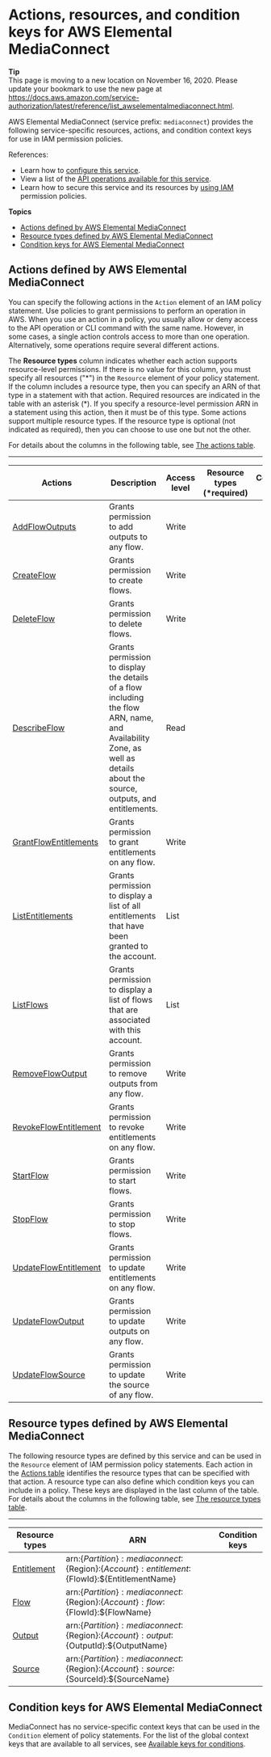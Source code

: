 # Actions, resources, and condition keys for AWS Elemental MediaConnect<a name="list_awselementalmediaconnect"></a>

**Tip**  
This page is moving to a new location on November 16, 2020\. Please update your bookmark to use the new page at [https://docs\.aws\.amazon\.com/service\-authorization/latest/reference/list\_awselementalmediaconnect\.html](https://docs.aws.amazon.com/service-authorization/latest/reference/list_awselementalmediaconnect.html)\. 

AWS Elemental MediaConnect \(service prefix: `mediaconnect`\) provides the following service\-specific resources, actions, and condition context keys for use in IAM permission policies\.

References:
+ Learn how to [configure this service](https://docs.aws.amazon.com/mediaconnect/latest/ug/)\.
+ View a list of the [API operations available for this service](https://docs.aws.amazon.com/mediaconnect/latest/api/)\.
+ Learn how to secure this service and its resources by [using IAM](https://docs.aws.amazon.com/mediaconnect/latest/ug/auth-and-access-control.html) permission policies\.

**Topics**
+ [Actions defined by AWS Elemental MediaConnect](#awselementalmediaconnect-actions-as-permissions)
+ [Resource types defined by AWS Elemental MediaConnect](#awselementalmediaconnect-resources-for-iam-policies)
+ [Condition keys for AWS Elemental MediaConnect](#awselementalmediaconnect-policy-keys)

## Actions defined by AWS Elemental MediaConnect<a name="awselementalmediaconnect-actions-as-permissions"></a>

You can specify the following actions in the `Action` element of an IAM policy statement\. Use policies to grant permissions to perform an operation in AWS\. When you use an action in a policy, you usually allow or deny access to the API operation or CLI command with the same name\. However, in some cases, a single action controls access to more than one operation\. Alternatively, some operations require several different actions\.

The **Resource types** column indicates whether each action supports resource\-level permissions\. If there is no value for this column, you must specify all resources \("\*"\) in the `Resource` element of your policy statement\. If the column includes a resource type, then you can specify an ARN of that type in a statement with that action\. Required resources are indicated in the table with an asterisk \(\*\)\. If you specify a resource\-level permission ARN in a statement using this action, then it must be of this type\. Some actions support multiple resource types\. If the resource type is optional \(not indicated as required\), then you can choose to use one but not the other\.

For details about the columns in the following table, see [The actions table](reference_policies_actions-resources-contextkeys.md#actions_table)\.


****  

| Actions | Description | Access level | Resource types \(\*required\) | Condition keys | Dependent actions | 
| --- | --- | --- | --- | --- | --- | 
|   [ AddFlowOutputs ](https://docs.aws.amazon.com/mediaconnect/latest/api/v1-flows-flowarn-outputs.html)  | Grants permission to add outputs to any flow\. | Write |  |  |  | 
|   [ CreateFlow ](https://docs.aws.amazon.com/mediaconnect/latest/api/v1-flows.html)  | Grants permission to create flows\. | Write |  |  |  | 
|   [ DeleteFlow ](https://docs.aws.amazon.com/mediaconnect/latest/api/v1-flows-flowarn.html)  | Grants permission to delete flows\. | Write |  |  |  | 
|   [ DescribeFlow ](https://docs.aws.amazon.com/mediaconnect/latest/api/v1-flows-flowarn.html)  | Grants permission to display the details of a flow including the flow ARN, name, and Availability Zone, as well as details about the source, outputs, and entitlements\. | Read |  |  |  | 
|   [ GrantFlowEntitlements ](https://docs.aws.amazon.com/mediaconnect/latest/api/v1-flows-flowarn-entitlements.html)  | Grants permission to grant entitlements on any flow\. | Write |  |  |  | 
|   [ ListEntitlements ](https://docs.aws.amazon.com/mediaconnect/latest/api/v1-entitlements.html)  | Grants permission to display a list of all entitlements that have been granted to the account\. | List |  |  |  | 
|   [ ListFlows ](https://docs.aws.amazon.com/mediaconnect/latest/api/v1-flows.html)  | Grants permission to display a list of flows that are associated with this account\. | List |  |  |  | 
|   [ RemoveFlowOutput ](https://docs.aws.amazon.com/mediaconnect/latest/api/v1-flows-flowarn-outputs-outputarn.html)  | Grants permission to remove outputs from any flow\. | Write |  |  |  | 
|   [ RevokeFlowEntitlement ](https://docs.aws.amazon.com/mediaconnect/latest/api/v1-flows-flowarn-entitlements-entitlementarn.html)  | Grants permission to revoke entitlements on any flow\. | Write |  |  |  | 
|   [ StartFlow ](https://docs.aws.amazon.com/mediaconnect/latest/api/v1-flows-start-flowarn.html)  | Grants permission to start flows\. | Write |  |  |  | 
|   [ StopFlow ](https://docs.aws.amazon.com/mediaconnect/latest/api/v1-flows-stop-flowarn.html)  | Grants permission to stop flows\. | Write |  |  |  | 
|   [ UpdateFlowEntitlement ](https://docs.aws.amazon.com/mediaconnect/latest/api/v1-flows-flowarn-entitlements-entitlementarn.html)  | Grants permission to update entitlements on any flow\. | Write |  |  |  | 
|   [ UpdateFlowOutput ](https://docs.aws.amazon.com/mediaconnect/latest/api/v1-flows-flowarn-outputs-outputarn.html)  | Grants permission to update outputs on any flow\. | Write |  |  |  | 
|   [ UpdateFlowSource ](https://docs.aws.amazon.com/mediaconnect/latest/api/v1-flows-flowarn-source-sourcearn.html)  | Grants permission to update the source of any flow\. | Write |  |  |  | 

## Resource types defined by AWS Elemental MediaConnect<a name="awselementalmediaconnect-resources-for-iam-policies"></a>

The following resource types are defined by this service and can be used in the `Resource` element of IAM permission policy statements\. Each action in the [Actions table](#awselementalmediaconnect-actions-as-permissions) identifies the resource types that can be specified with that action\. A resource type can also define which condition keys you can include in a policy\. These keys are displayed in the last column of the table\. For details about the columns in the following table, see [The resource types table](reference_policies_actions-resources-contextkeys.md#resources_table)\.


****  

| Resource types | ARN | Condition keys | 
| --- | --- | --- | 
|   [ Entitlement ](https://docs.aws.amazon.com/mediaconnect/latest/ug/entitlements.html)  |  arn:$\{Partition\}:mediaconnect:$\{Region\}:$\{Account\}:entitlement:$\{FlowId\}:$\{EntitlementName\}  |  | 
|   [ Flow ](https://docs.aws.amazon.com/mediaconnect/latest/ug/flows.html)  |  arn:$\{Partition\}:mediaconnect:$\{Region\}:$\{Account\}:flow:$\{FlowId\}:$\{FlowName\}  |  | 
|   [ Output ](https://docs.aws.amazon.com/mediaconnect/latest/ug/outputs.html)  |  arn:$\{Partition\}:mediaconnect:$\{Region\}:$\{Account\}:output:$\{OutputId\}:$\{OutputName\}  |  | 
|   [ Source ](https://docs.aws.amazon.com/mediaconnect/latest/ug/sources.html)  |  arn:$\{Partition\}:mediaconnect:$\{Region\}:$\{Account\}:source:$\{SourceId\}:$\{SourceName\}  |  | 

## Condition keys for AWS Elemental MediaConnect<a name="awselementalmediaconnect-policy-keys"></a>

MediaConnect has no service\-specific context keys that can be used in the `Condition` element of policy statements\. For the list of the global context keys that are available to all services, see [Available keys for conditions](reference_policies_condition-keys.html#AvailableKeys)\.